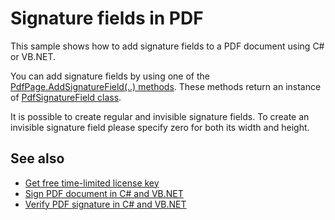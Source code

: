 # Signature fields in PDF
This sample shows how to add signature fields to a PDF document using C# or VB.NET.

You can add signature fields by using one of the [PdfPage.AddSignatureField(..) methods](https://api.docotic.com/pdfpage-addsignaturefield). These methods return an instance of [PdfSignatureField class](https://api.docotic.com/pdfsignaturefield).

It is possible to create regular and invisible signature fields. To create an invisible signature field please specify zero for both its width and height.

## See also
* [Get free time-limited license key](https://bitmiracle.com/pdf-library/download)
* [Sign PDF document in C# and VB.NET](https://bitmiracle.com/pdf-library/signatures/sign)
* [Verify PDF signature in C# and VB.NET](https://bitmiracle.com/pdf-library/signatures/verify)